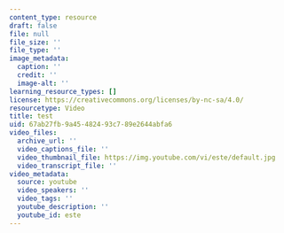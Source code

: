 ```yaml
---
content_type: resource
draft: false
file: null
file_size: ''
file_type: ''
image_metadata:
  caption: ''
  credit: ''
  image-alt: ''
learning_resource_types: []
license: https://creativecommons.org/licenses/by-nc-sa/4.0/
resourcetype: Video
title: test
uid: 67ab27fb-9a45-4824-93c7-89e2644abfa6
video_files:
  archive_url: ''
  video_captions_file: ''
  video_thumbnail_file: https://img.youtube.com/vi/este/default.jpg
  video_transcript_file: ''
video_metadata:
  source: youtube
  video_speakers: ''
  video_tags: ''
  youtube_description: ''
  youtube_id: este
---
```

